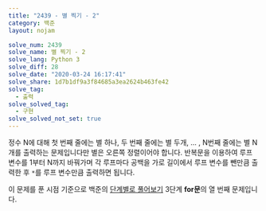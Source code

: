 ```yaml
---
title: "2439 - 별 찍기 - 2"
category: 백준
layout: nojam

solve_num: 2439
solve_name: 별 찍기 - 2
solve_lang: Python 3
solve_diff: 28
solve_date: "2020-03-24 16:17:41"
solve_share: 1d7b1df9a3f84685a3ea2624b463fe42
solve_tag:
  - 출력
solve_solved_tag:
  - 구현
solve_solved_not_set: true
---
```


정수 N에 대해 첫 번째 줄에는 별 하나, 두 번째 줄에는 별 두개, ... , N번째 줄에는 별 N개를 출력하는 문제입니다만 별은 오른쪽 정렬이어야 합니다. 반복문을 이용하여 루프 변수를 1부터 N까지 바꿔가며 각 루프마다 공백을 가로 길이에서 루프 변수를 뺀만큼 출력한 후 `*`를 루프 변수만큼 출력하면 됩니다.

이 문제를 푼 시점 기준으로 백준의 [단계별로 풀어보기](http://noj.am/p/s) 3단계 **for문**의 열 번째 문제입니다.
